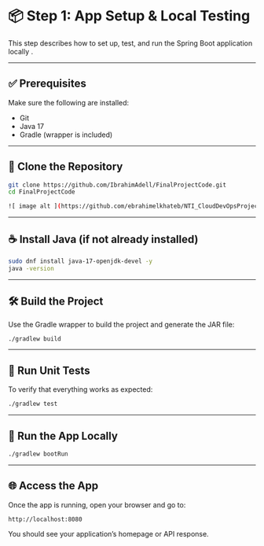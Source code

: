 # 📦 Step 1: App Setup & Local Testing 

This step describes how to set up, test, and run the Spring Boot application locally .

---

## ✅ Prerequisites

Make sure the following are installed:

- Git
- Java 17
- Gradle (wrapper is included)

---

## 🧾 Clone the Repository

```bash
git clone https://github.com/IbrahimAdell/FinalProjectCode.git
cd FinalProjectCode

![ image alt ](https://github.com/ebrahimelkhateb/NTI_CloudDevOpsProject_IVOLVE/blob/9fe2e2fd18d5749d7801a8fd98a37a25f7620ba2/assets/clone%20repo.png)

```

---

## ☕ Install Java (if not already installed)

```bash
sudo dnf install java-17-openjdk-devel -y
java -version
```

---

## 🛠 Build the Project

Use the Gradle wrapper to build the project and generate the JAR file:

```bash
./gradlew build
```

---

## 🧪 Run Unit Tests

To verify that everything works as expected:

```bash
./gradlew test
```


---

## 🚀 Run the App Locally

```bash
./gradlew bootRun
```



---

## 🌐 Access the App

Once the app is running, open your browser and go to:

```
http://localhost:8080
```

You should see your application’s homepage or API response.
